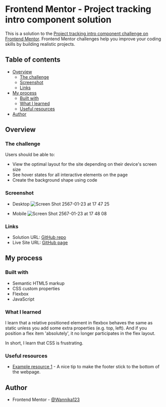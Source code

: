 # Frontend Mentor - Project tracking intro component solution

This is a solution to the [Project tracking intro component challenge on Frontend Mentor](https://www.frontendmentor.io/challenges/project-tracking-intro-component-5d289097500fcb331a67d80e). Frontend Mentor challenges help you improve your coding skills by building realistic projects. 

## Table of contents

- [Overview](#overview)
  - [The challenge](#the-challenge)
  - [Screenshot](#screenshot)
  - [Links](#links)
- [My process](#my-process)
  - [Built with](#built-with)
  - [What I learned](#what-i-learned)
  - [Useful resources](#useful-resources)
- [Author](#author)

## Overview

### The challenge

Users should be able to:

- View the optimal layout for the site depending on their device's screen size
- See hover states for all interactive elements on the page
- Create the background shape using code

### Screenshot

- Desktop
![Screen Shot 2567-01-23 at 17 47 25](https://github.com/Wannika123/fem-landingPage2/assets/142564014/0c60aff8-8c74-4975-96af-aa9856995715)


- Mobile
![Screen Shot 2567-01-23 at 17 48 08](https://github.com/Wannika123/fem-landingPage2/assets/142564014/0eab4ba2-e9c6-4e12-9eb0-28317c456d50)


### Links

- Solution URL: [GitHub repo](https://github.com/Wannika123/fem-landingPage2)
- Live Site URL: [GitHub page](https://your-live-site-url.com)

## My process

### Built with

- Semantic HTML5 markup
- CSS custom properties
- Flexbox
- JavaScript

### What I learned

I learn that a relative positioned element in flexbox behaves the same as static unless you add some extra properties (e.g. top, left). And if you position a flex item 'absolutely', it no longer participates in the flex layout.

In short, I learn that CSS is frustrating.

### Useful resources

- [Example resource 1](https://dev.to/nehalahmadkhan/how-to-make-footer-stick-to-bottom-of-web-page-3i14) - A nice tip to make the footer stick to the bottom of the webpage.

## Author

- Frontend Mentor - [@Wannika123](https://www.frontendmentor.io/profile/Wannika123)
